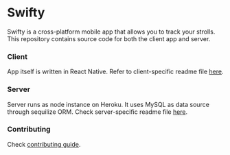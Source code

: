 # Swifty
Swifty is a cross-platform mobile app that allows you to track your strolls. 
This repository contains source code for both the client app and server.

### Client
App itself is written in React Native. Refer to client-specific readme file [here](https://github.com/mandriv/swifty-app/blob/master/app/README.md).

### Server
Server runs as node instance on Heroku. It uses MySQL as data source through sequilize ORM. Check server-specific readme file [here](https://github.com/mandriv/swifty-app/blob/master/server/README.md).

### Contributing
Check [contributing guide](https://github.com/mandriv/swifty-app/blob/master/CONTRIBUTING.md).
